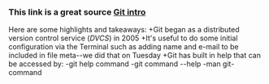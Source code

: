 ### This link is a great source [Git intro](https://www.udemy.com/blog/git-tutorial-a-comprehensive-guide/#3)
Here are some highlights and takeaways:
+Git began as a distributed version control service (*DVCS*) in 2005
+It's useful to do some initial configuration via the Terminal such as adding name and e-mail to be included in file meta--we did that on Tuesday
+Git has built in help that can be accessed by:
    -git help command
    -git command --help
    -man git-command
    
